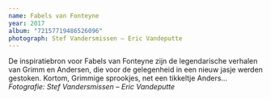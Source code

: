 ```yaml
---
name: Fabels van Fonteyne
year: 2017
album: "72157719486526096"
photograph: Stef Vandersmissen – Eric Vandeputte
---
```

De inspiratiebron voor Fabels van Fonteyne zijn de legendarische verhalen van Grimm en Andersen, die voor de gelegenheid in een nieuw jasje werden gestoken. Kortom, Grimmige sprookjes, net een tikkeltje Anders… <br>*Fotografie: Stef Vandersmissen – Eric Vandeputte*

